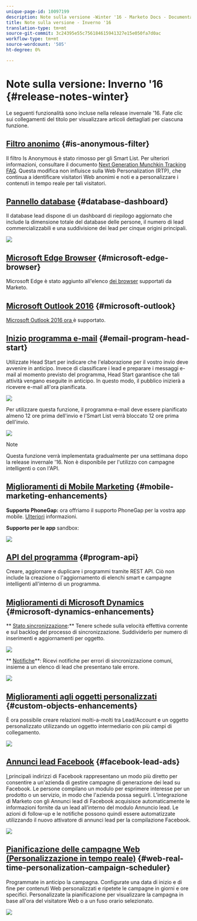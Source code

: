 ```yaml
---
unique-page-id: 10097199
description: Note sulla versione -Winter '16 - Marketo Docs - Documentazione prodotto
title: Note sulla versione - Inverno '16
translation-type: tm+mt
source-git-commit: 3c24395e55c756184615941327e15e050fa7d0ac
workflow-type: tm+mt
source-wordcount: '505'
ht-degree: 0%

---
```



# Note sulla versione: Inverno &#39;16 {#release-notes-winter}

Le seguenti funzionalità sono incluse nella release invernale &#39;16. Fate clic sui collegamenti del titolo per visualizzare articoli dettagliati per ciascuna funzione.

## [Filtro anonimo](../../product-docs/administration/additional-integrations/add-munchkin-tracking-code-to-your-website/next-generation-munchkin-tracking-faq.md) {#is-anonymous-filter}

Il filtro Is Anonymous è stato rimosso per gli Smart List. Per ulteriori informazioni, consultare il documento [Next Generation Munchkin Tracking FAQ](../../product-docs/administration/additional-integrations/add-munchkin-tracking-code-to-your-website/next-generation-munchkin-tracking-faq.md). Questa modifica non influisce sulla Web Personalization (RTP), che continua a identificare visitatori Web anonimi e noti e a personalizzare i contenuti in tempo reale per tali visitatori.

## [Pannello database](../../product-docs/core-marketo-concepts/smart-lists-and-static-lists/managing-people-in-smart-lists/database-dashboard.md)  {#database-dashboard}

Il database lead dispone di un dashboard di riepilogo aggiornato che include la dimensione totale del database delle persone, il numero di lead commercializzabili e una suddivisione dei lead per cinque origini principali.

![](assets/image2016-1-12-16-3a18-3a7.png)

## [Microsoft Edge Browser](../../product-docs/administration/setup-administration/supported-browsers.md) {#microsoft-edge-browser}

Microsoft Edge è stato aggiunto all&#39;elenco [dei browser](https://docs.marketo.com/display/public/DOCS/Supported+Browsers) supportati da Marketo.

## [Microsoft Outlook 2016](../../product-docs/marketo-sales-insight/msi-outlook-plugin/install-the-marketo-email-add-in-for-outlook-with-a-registration-code.md) {#microsoft-outlook}

[Microsoft Outlook 2016 ora ](../../product-docs/marketo-sales-insight/msi-outlook-plugin/install-the-marketo-email-add-in-for-outlook-with-a-registration-code.md) è supportato.

## [Inizio programma e-mail](../../product-docs/email-marketing/email-programs/email-program-actions/head-start-for-email-programs.md) {#email-program-head-start}

Utilizzate Head Start per indicare che l&#39;elaborazione per il vostro invio deve avvenire in anticipo. Invece di classificare i lead e preparare i messaggi e-mail al momento previsto del programma, Head Start garantisce che tali attività vengano eseguite in anticipo. In questo modo, il pubblico inizierà a ricevere e-mail all&#39;ora pianificata.

![](assets/image2016-1-11-15-3a38-3a3.png)

Per utilizzare questa funzione, il programma e-mail deve essere pianificato almeno 12 ore prima dell&#39;invio e l&#39;Smart List verrà bloccato 12 ore prima dell&#39;invio.

![](assets/image2016-1-11-15-3a35-3a55.png)

>[!NOTE]
>
>Questa funzione verrà implementata gradualmente per una settimana dopo la release invernale &#39;16. Non è disponibile per l&#39;utilizzo con campagne intelligenti o con l&#39;API.

## [Miglioramenti di Mobile Marketing](/help/marketo/product-docs/mobile-marketing/admin/add-a-mobile-app.md) {#mobile-marketing-enhancements}

**Supporto PhoneGap:** ora offriamo il supporto PhoneGap per la vostra app mobile. [Ulteriori](http://developers.marketo.com/documentation/mobile/phonegap-plugin/) informazioni.

**Supporto per le app** sandbox:

![](assets/image2016-1-12-10-3a47-3a13.png)

## [API del programma](http://developers.marketo.com/documentation/programs/) {#program-api}

Creare, aggiornare e duplicare i programmi tramite REST API. Ciò non include la creazione o l&#39;aggiornamento di elenchi smart e campagne intelligenti all&#39;interno di un programma.

## [Miglioramenti di Microsoft Dynamics](../../product-docs/crm-sync/microsoft-dynamics-sync/microsoft-dynamics-sync-details/sync-status.md) {#microsoft-dynamics-enhancements}

** [Stato sincronizzazione](../../product-docs/crm-sync/microsoft-dynamics-sync/microsoft-dynamics-sync-details/sync-status.md):** Tenere schede sulla velocità effettiva corrente e sul backlog del processo di sincronizzazione. Suddividerlo per numero di inserimenti e aggiornamenti per oggetto.

![](assets/pending-backog-cropped.png)

** [Notifiche](../../product-docs/core-marketo-concepts/miscellaneous/understanding-notifications/notification-types.md)**: Ricevi notifiche per errori di sincronizzazione comuni, insieme a un elenco di lead che presentano tale errore.

![](assets/image2016-1-12-8-3a13-3a9.png)

## [Miglioramenti agli oggetti personalizzati](../../product-docs/administration/marketo-custom-objects/create-marketo-custom-objects.md)  {#custom-objects-enhancements}

È ora possibile creare relazioni molti-a-molti tra Lead/Account e un oggetto personalizzato utilizzando un oggetto intermediario con più campi di collegamento.

![](assets/image2016-1-11-12-3a59-3a59.png)

## [Annunci lead Facebook](../../product-docs/demand-generation/facebook/set-up-facebook-lead-ads.md) {#facebook-lead-ads}

[I ](https://www.facebook.com/business/a/lead-ads) principali indirizzi di Facebook rappresentano un modo più diretto per consentire a un&#39;azienda di gestire campagne di generazione dei lead su Facebook. Le persone compilano un modulo per esprimere interesse per un prodotto o un servizio, in modo che l&#39;azienda possa seguirli. L’integrazione di Marketo con gli Annunci lead di Facebook acquisisce automaticamente le informazioni fornite da un lead all’interno del modulo Annuncio lead. Le azioni di follow-up e le notifiche possono quindi essere automatizzate utilizzando il nuovo attivatore di annunci lead per la compilazione Facebook.

![](assets/image2016-1-11-10-3a20-3a39.png)

## [Pianificazione delle campagne Web (Personalizzazione in tempo reale)](../../product-docs/web-personalization/working-with-web-campaigns/schedule-a-web-campaign.md) {#web-real-time-personalization-campaign-scheduler}

Programmate in anticipo la campagna. Configurate una data di inizio e di fine per contenuti Web personalizzati e ripetete le campagne in giorni e ore specifici. Personalizzate la pianificazione per visualizzare la campagna in base all&#39;ora del visitatore Web o a un fuso orario selezionato.

![](assets/image2016-1-14-8-3a36-3a36.png)

